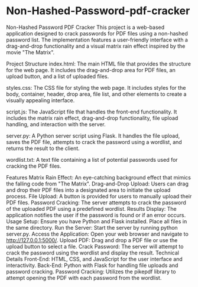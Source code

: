 # Non-Hashed-Password-pdf-cracker
Non-Hashed Password PDF Cracker This project is a web-based application designed to crack passwords for PDF files using a non-hashed password list. The implementation features a user-friendly interface with a drag-and-drop functionality and a visual matrix rain effect inspired by the movie "The Matrix".

Project Structure
index.html: The main HTML file that provides the structure for the web page. It includes the drag-and-drop area for PDF files, an upload button, and a list of uploaded files.

styles.css: The CSS file for styling the web page. It includes styles for the body, container, header, drop area, file list, and other elements to create a visually appealing interface.

script.js: The JavaScript file that handles the front-end functionality. It includes the matrix rain effect, drag-and-drop functionality, file upload handling, and interaction with the server.

server.py: A Python server script using Flask. It handles the file upload, saves the PDF file, attempts to crack the password using a wordlist, and returns the result to the client.

wordlist.txt: A text file containing a list of potential passwords used for cracking the PDF files.

Features
Matrix Rain Effect: An eye-catching background effect that mimics the falling code from "The Matrix".
Drag-and-Drop Upload: Users can drag and drop their PDF files into a designated area to initiate the upload process.
File Upload: A button is provided for users to manually upload their PDF files.
Password Cracking: The server attempts to crack the password of the uploaded PDF using a predefined wordlist.
Results Display: The application notifies the user if the password is found or if an error occurs.
Usage
Setup: Ensure you have Python and Flask installed. Place all files in the same directory.
Run the Server: Start the server by running python server.py.
Access the Application: Open your web browser and navigate to http://127.0.0.1:5000/.
Upload PDF: Drag and drop a PDF file or use the upload button to select a file.
Crack Password: The server will attempt to crack the password using the wordlist and display the result.
Technical Details
Front-End: HTML, CSS, and JavaScript for the user interface and interactivity.
Back-End: Python with Flask for handling file uploads and password cracking.
Password Cracking: Utilizes the pikepdf library to attempt opening the PDF with each password from the wordlist.
